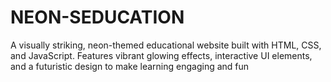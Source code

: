 # NEON-SEDUCATION
A visually striking, neon-themed educational website built with HTML, CSS, and JavaScript. Features vibrant glowing effects, interactive UI elements, and a futuristic design to make learning engaging and fun
